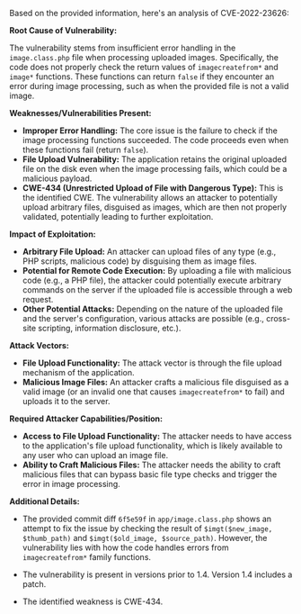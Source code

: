 Based on the provided information, here's an analysis of CVE-2022-23626:

**Root Cause of Vulnerability:**

The vulnerability stems from insufficient error handling in the `image.class.php` file when processing uploaded images. Specifically, the code does not properly check the return values of `imagecreatefrom*` and `image*` functions. These functions can return `false` if they encounter an error during image processing, such as when the provided file is not a valid image.

**Weaknesses/Vulnerabilities Present:**

- **Improper Error Handling:** The core issue is the failure to check if the image processing functions succeeded. The code proceeds even when these functions fail (return `false`).
- **File Upload Vulnerability:** The application retains the original uploaded file on the disk even when the image processing fails, which could be a malicious payload.
- **CWE-434 (Unrestricted Upload of File with Dangerous Type):** This is the identified CWE. The vulnerability allows an attacker to potentially upload arbitrary files, disguised as images, which are then not properly validated, potentially leading to further exploitation.

**Impact of Exploitation:**

- **Arbitrary File Upload:** An attacker can upload files of any type (e.g., PHP scripts, malicious code) by disguising them as image files.
- **Potential for Remote Code Execution:** By uploading a file with malicious code (e.g., a PHP file), the attacker could potentially execute arbitrary commands on the server if the uploaded file is accessible through a web request.
- **Other Potential Attacks:** Depending on the nature of the uploaded file and the server's configuration, various attacks are possible (e.g., cross-site scripting, information disclosure, etc.).

**Attack Vectors:**

- **File Upload Functionality:** The attack vector is through the file upload mechanism of the application.
- **Malicious Image Files:** An attacker crafts a malicious file disguised as a valid image (or an invalid one that causes `imagecreatefrom*` to fail) and uploads it to the server.

**Required Attacker Capabilities/Position:**

- **Access to File Upload Functionality:** The attacker needs to have access to the application's file upload functionality, which is likely available to any user who can upload an image file.
- **Ability to Craft Malicious Files:** The attacker needs the ability to craft malicious files that can bypass basic file type checks and trigger the error in image processing.

**Additional Details:**

- The provided commit diff `6f5e59f` in `app/image.class.php` shows an attempt to fix the issue by checking the result of `$imgt($new_image, $thumb_path)` and `$imgt($old_image, $source_path)`. However, the vulnerability lies with how the code handles errors from `imagecreatefrom*` family functions.

- The vulnerability is present in versions prior to 1.4. Version 1.4 includes a patch.

- The identified weakness is CWE-434.